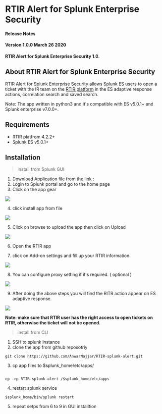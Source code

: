 
# RTIR Alert for Splunk Enterprise Security

#### Release Notes
#### Version 1.0.0 March 26 2020
#### RTIR Alert for Splunk Enterprise Security 1.0.

## About RTIR Alert for Splunk Enterprise Security

 RTIR Alert for Splunk Enterprise Security allows Splunk ES users to open a ticket with the IR team  on the [RTIR platform](https://bestpractical.com/rtir) in the ES adaptive response actions, correlation search and saved search. 

Note: The app written in python3 and it's compatible with ES v5.0.1+ and Splunk enterprise v7.0.0+.

## Requirements

- RTIR platfrom 4.2.2+
- Splunk ES v5.0.1+

## Installation

> Install from Splunk  GUI

1. Download Application file from the [link](https://raw.githubusercontent.com/AnwarNajjar/RTIR-splunk-alert/master/TA-rtir-1.0.0.spl?token=ANHCZCHEGONZMKRFDY7UOPS6PSDKK) : 
2. Login to Splunk portal and go to the home page 
3. Click on the app gear

![](https://user-images.githubusercontent.com/55454856/77635554-6ecf2e00-6f5b-11ea-9b2d-ca23fad3573c.png)

4. click install app from file

![](https://user-images.githubusercontent.com/55454856/77635755-b8b81400-6f5b-11ea-9ef2-806ff88cd61b.png)


5. Click on browse to upload the app then click on Upload

![](https://user-images.githubusercontent.com/55454856/77629283-f2841d00-6f51-11ea-990b-43de006fae78.png)

6. Open the RTIR app 

7. click on Add-on settings and fill up your RTIR information.

![](https://user-images.githubusercontent.com/55454856/77627770-0f1f5580-6f50-11ea-96ab-757caeae10b0.png)

8. You can configure proxy setting if it's required. ( optional )
 
![](https://user-images.githubusercontent.com/55454856/77627921-4e4da680-6f50-11ea-9e4a-0f56553f8995.png)



9. After doing the above steps you will find the RITR action appear on ES adaptive response. 

![](https://user-images.githubusercontent.com/55454856/77630722-31b36d80-6f54-11ea-93ea-ea4afac19209.png)


**Note: make sure that RTIR user has the right access to open tickets on RTIR, otherwise the ticket will not be opened.**

> install from CLI 

1. SSH to splunk instance 
2. clone the app from github reposotriy 


```
git clone https://github.com/AnwarNajjar/RTIR-splunk-alert.git
```

3. cp app files to $splunk_home/etc/apps/
```

cp -rp RTIR-splunk-alert /$splunk_home/etc/apps 

```
4. restart splunk service 

```
$splunk_home/bin/splunk restart
```

5. repeat  setps from 6 to 9 in GUI installtion
